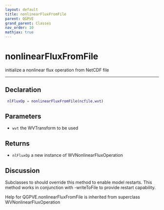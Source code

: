 ```yaml
---
layout: default
title: nonlinearFluxFromFile
parent: QGPVE
grand_parent: Classes
nav_order: 10
mathjax: true
---
```


#  nonlinearFluxFromFile

initialize a nonlinear flux operation from NetCDF file


---

## Declaration
```matlab
 nlFluxOp = nonlinearFluxFromFile(ncfile,wvt)
```
## Parameters
+ `wvt`  the WVTransform to be used

## Returns
+ `nlFluxOp`  a new instance of WVNonlinearFluxOperation

## Discussion

  Subclasses to should override this method to enable model
  restarts. This method works in conjunction with -writeToFile
  to provide restart capability.
 
        
Help for QGPVE.nonlinearFluxFromFile is inherited from superclass WVNonlinearFluxOperation
